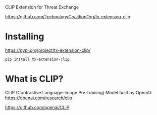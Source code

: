 CLIP Extension for Threat Exchange

https://github.com/TechnologyCoalitionOrg/tx-extension-clip

# Installing

https://pypi.org/project/tx-extension-clip/

```
pip install tx-extension-clip
```

# What is CLIP?
CLIP (Contrastive Language–Image Pre-training)
Model built by OpenAI: https://openai.com/research/clip

https://github.com/openai/CLIP

